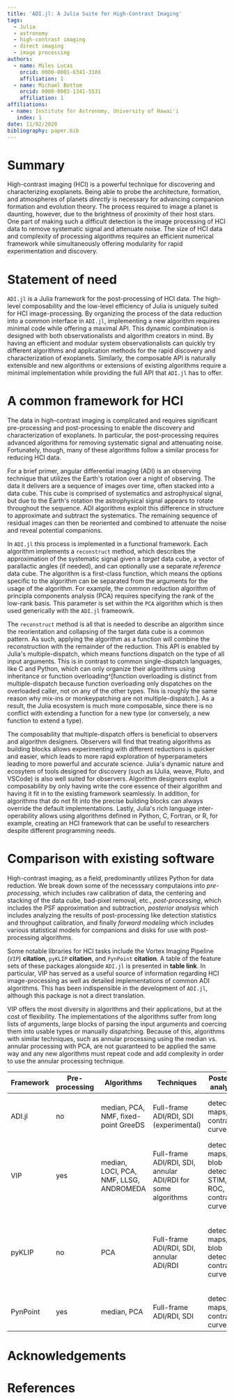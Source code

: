 ```yaml
---
title: 'ADI.jl: A Julia Suite for High-Contrast Imaging'
tags:
  - Julia
  - astronomy
  - high-contrast imaging
  - direct imaging
  - image processing
authors:
  - name: Miles Lucas
    orcid: 0000-0001-6341-310X
    affiliation: 1
  - name: Michael Bottom
    orcid: 0000-0003-1341-5531
    affiliation: 1
affiliations:
 - name: Institute for Astronomy, University of Hawai'i
   index: 1
date: 11/02/2020
bibliography: paper.bib
---
```


# Summary

High-contrast imaging (HCI) is a powerful technique for discovering and characterizing exoplanets. Being able to probe the architecture, formation, and atmospheres of planets *directly* is necessary for advancing companion formation and evolution theory. The process required to image a planet is daunting, however, due to the brightness of proximity of their host stars. One part of making such a difficult detection is the image processing of HCI data to remove systematic signal and attenuate noise. The size of HCI data and complexity of processing algorithms requires an efficient numerical framework while simultaneously offering modularity for rapid experimentation and discovery.

# Statement of need

`ADI.jl` is a Julia framework for the post-processing of HCI data. The high-level composability and the low-level efficiency of Julia is uniquely suited for HCI image-processing. By organizing the process of the data reduction into a common interface in `ADI.jl`, implementing a new algorithm requires minimal code while offering a maximal API. This dynamic combination is designed with both observationalists and algorithm creators in mind. By having an efficient and modular system observationalists can quickly try different algorithms and application methods for the rapid discovery and characterization of exoplanets. Similarly, the composable API is naturally extensible and new algorithms or extensions of existing algorithms require a minimal implementation while providing the full API that `ADI.jl` has to offer.

# A common framework for HCI

The data in high-contrast imaging is complicated and requires significant pre-processing and post-processing to enable the discovery and characterization of exoplanets. In particular, the post-processing requires advanced algorithms for removing systematic signal and attenuating noise. Fortunately, though, many of these algorithms follow a similar process for reducing HCI data.

For a brief primer, angular differential imaging (ADI) is an observing technique that utilizes the Earth's rotation over a night of observing. The data it delivers are a sequence of images over time, often stacked into a data cube. This cube is comprised of systematics and astrophysical signal, but due to the Earth's rotation the astrophysical signal appears to rotate throughout the sequence. ADI algorithms exploit this difference in structure to approximate and subtract the systematics. The remaining sequence of residual images can then be reoriented and combined to attenuate the noise and reveal potential companions.

In `ADI.jl` this process is implemented in a functional framework. Each algorithm implements a `reconstruct` method, which describes the approximation of the systematic signal given a *target* data cube, a vector of parallactic angles (if needed), and can optionally use a separate *reference* data cube. The algorithm is a first-class function, which means the options specific to the algorithm can be separated from the arguments for the usage of the algorithm. For example, the common reduction algorithm of principla components analysis (PCA) requires specifying the rank of the low-rank basis. This parameter is set within the `PCA` algorithm which is then used generically with the `ADI.jl` frameowrk.

The `reconstruct` method is all that is needed to describe an algorithm since the reorientation and collapsing of the target data cube is a common pattern. As such, applying the algorithm as a function will combine the reconstruction with the remainder of the reduction. This API is enabled by Julia's multiple-dispatch, which means functions dispatch on the type of all input arguments. This is in contrast to common single-dispatch languages, like C and Python, which can only organize their algorithms using inheritance or function overloading^[function overloading is distinct from multiple-dispatch because function overloading only dispatches on the overloaded caller, not on any of the other types. This is roughly the same reason why mix-ins or monkeypatching are not multiple-dispatch.]. As a result, the Julia ecosystem is much more composable, since there is no conflict with extending a function for a new type (or conversely, a new function to extend a type).

The composability that multiple-dispatch offers is beneficial to observers and algorithm designers. Observers will find that treating algorithms as building blocks allows experimenting with different reductions is quicker and easier, which leads to more rapid exploration of hyperparameters leading to more powerful and accurate science. Julia's dynamic nature and ecosytem of tools designed for discovery (such as IJulia, weave, Pluto, and VSCode) is also well suited for observers. Algorithm designers exploit composability by only having write the core essence of their algorithm and having it fit in to the existing framework seamlessly. In addition, for algorithms that do not fit into the precise building blocks can always override the default implementations. Lastly, Julia's rich language inter-operability allows using algorithms defined in Python, C, Fortran, or R, for example, creating an HCI framework that can be useful to researchers despite different programming needs.


# Comparison with existing software

High-contrast imaging, as a field, predominantly utilizes Python for data reduction. We break down some of the necesssary computaions into *pre-processing*, which includes raw calibration of data, the centering and stacking of the data cube, bad-pixel removal, etc., *post-processing*, which includes the PSF approximation and subtraction, *posterior analysis* which includes analyzing the results of post-processing like detection statistics and throughput calibration, and finally *forward modeling* which includes various statistical models for companions and disks for use with post-processing algorithms.

Some notable libraries for HCI tasks include the Vortex Imaging Pipeline (`VIP`) **citation**, `pyKLIP` **citation**, and `PynPoint` **citation**. A table of the feature sets of these packages alongside `ADI.jl` is presented in **table link**. In particular, VIP has served as a useful source of information regarding HCI image-processing as well as detailed implementations of common ADI algorithms. This has been indispensible in the development of `ADI.jl`, although this package is not a direct translation.

VIP offers the most diversity in algorithms and their applications, but at the cost of flexibility. The implementations of the algorithms suffer from long lists of arguments, large blocks of parsing the input arguments and coercing them into usable types or manually dispatching. Because of this, algorithms with similar techniques, such as annular processing using the median vs. annular processing with PCA, are not guaranteed to be applied the same way and any new algorithms must repeat code and add complexity in order to use the annular processing technique.

 Framework | Pre-processing | Algorithms | Techniques | Posterior analysis | Forward modeling 
-|-|-|-|-|-
ADI.jl | no | median, PCA, NMF, fixed-point GreeDS | Full-frame ADI/RDI, SDI (experimental) | detection maps, contrast curve | no ^[separate package in development, `Firefly.jl`]
VIP | yes | median, LOCI, PCA, NMF, LLSG, ANDROMEDA | Full-frame ADI/RDI, SDI, annular ADI/RDI for some algorithms | detection maps, blob detection, STIM, ROC, contrast curve | NegFC 
pyKLIP | no | PCA | Full-frame ADI/RDI, SDI, annular ADI/RDI | detection maps, blob detection, contrast curve | KLIP-FM, Planet Evidence, matched filter (FMMF), spectrum fitting, DiskFM
PynPoint | yes | median, PCA | Full-frame ADI/RDI, SDI | detection maps, contrast curve | no 


# Acknowledgements

# References
